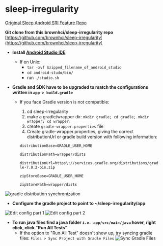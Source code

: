 # sleep-irregularity

[Original Sleep Android SRI Feature Repo](https://github.com/petrnalevka/sleep-irregularity/tree/main/app)

**Git clone from this brownhci/sleep-irregularity repo** [https://github.com/brownhci/sleep-irregularity](https://github.com/brownhci/sleep-irregularity)

* **Install [Android Studio IDE](https://developer.android.com/studio)**
  * If on Unix: 
    * `tar -xvf $zipped_filename_of_android_studio`
    * `cd android-studo/bin/`
    * run `./studio.sh` 

* **Gradle and SDK have to be upgraded to match the configurations written in `app > build.gradle`**  
  *  If you face Gradle version is not compatible: 
     1. cd sleep-irregularity 
     2. make a gradle/wrapper dir: `mkdir gradle; cd gradle; mkdir wrapper; cd wrapper;`  
     3. create `gradle-wrapper.properties` file 
     4. Create gradle-wrapper.properties, giving the correct distributionUrl or gradle build version with following information: 
    
     `distributionBase=GRADLE_USER_HOME`

     `distributionPath=wrapper/dists`

     `distributionUrl=https\://services.gradle.org/distributions/gradle-7.0.2-bin.zip`

     `zipStoreBase=GRADLE_USER_HOME`

     `zipStorePath=wrapper/dists`

![gradle distribution synchronization](https://github.com/brownhci/SleepRegularity/blob/main/wiki_imgs/gradle-distribution-sync.png)
   

 
* **Configure the gradle project to point to ~/sleep-irregularity/app** 

![Edit config part 1](https://github.com/brownhci/SleepRegularity/blob/main/wiki_imgs/edit_config_1.png)
![Edit config part 2](https://github.com/brownhci/SleepRegularity/blob/main/wiki_imgs/edit_config_2.png)

* **To run java files find a java folder `i.e. app/src/main/java` hover, right click, click "Run All Tests"**
  * If the option to "Run All Test" doesn't show up, try syncing gradle files: 
  `Files > Sync Project with Gradle Files`
![Sync Gradle Files](https://github.com/brownhci/SleepRegularity/blob/main/wiki_imgs/sync_gradle_files.png)

